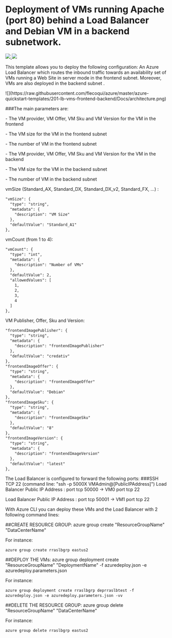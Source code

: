 # Deployment of <N> VMs running Apache (port 80) behind a Load Balancer and <M> Debian VM in a backend subnetwork.

<a href="https://portal.azure.com/#create/Microsoft.Template/uri/https%3A%2F%2Fraw.githubusercontent.com%2Fflecoqui%2Fazure%2Fmaster%2Fazure-quickstart-templates%2F201-lb-vms-frontend-backend%2Fazuredeploy.json" target="_blank">
    <img src="http://azuredeploy.net/deploybutton.png"/>
</a>
<a href="http://armviz.io/#/?load=https%3A%2F%2Fraw.githubusercontent.com%2Fflecoqui%2Fazure%2F%2Fmaster%2Fazure-quickstart-templates%2F201-lb-vms-frontend-backend%2Fazuredeploy.json" target="_blank">
    <img src="http://armviz.io/visualizebutton.png"/>
</a>


This template allows you to deploy the following configuration:
An Azure Load Balancer which routes the inbound traffic towards an availability set of VMs running a Web Site in server mode in the frontend subnet.
Moreover, VMs are also deployed in the backend subnet .
</p>
![](https://raw.githubusercontent.com/flecoqui/azure/master/azure-quickstart-templates/201-lb-vms-frontend-backend/Docs/architecture.png)
</p>
###The main parameters are:</p>
- The VM provider, VM Offer, VM Sku and VM Version for the VM in the frontend</p>
- The VM size for the VM in the frontend subnet</p>
- The number of VM in the frontend subnet</p>
- The VM provider, VM Offer, VM Sku and VM Version for the VM in the backend</p>
- The VM size for the VM in the backend subnet</p>
- The number of VM in the backend subnet</p>
</p>


vmSize (Standard_AX, Standard_DX, Standard_DX_v2, Standard_FX, ...) : 

    "vmSize": {
      "type": "string",
      "metadata": {
        "description": "VM Size"
      },
      "defaultValue": "Standard_A1"
    },

vmCount (from 1 to 4): 

    "vmCount": {
      "type": "int",
      "metadata": {
        "description": "Number of VMs"
      },
      "defaultValue": 2,
      "allowedValues": [
        1,
        2,
        3,
        4
      ]
    },

VM Publisher, Offer, Sku and Version:

    "frontendImagePublisher": {
      "type": "string",
      "metadata": {
        "description": "frontendImagePublisher"
      },
      "defaultValue": "credativ"
    },
    "frontendImageOffer": {
      "type": "string",
      "metadata": {
        "description": "frontendImageOffer"
      },
      "defaultValue": "Debian"
    },
    "frontendImageSku": {
      "type": "string",
      "metadata": {
        "description": "frontendImageSku"
      },
      "defaultValue": "8"
    },
    "frontendImageVersion": {
      "type": "string",
      "metadata": {
        "description": "frontendImageVersion"
      },
      "defaultValue": "latest"
    },


The Load Balancer is configured to forward the following ports:
###SSH TCP 22 (command line: "ssh -p 5000X VMAdmin@[PublicIPAddress]")
Load Balancer Public IP Address : port tcp 50000   ->   VM0 port tcp 22</p>
Load Balancer Public IP Address : port tcp 50001   ->   VM1 port tcp 22</p>

With Azure CLI you can deploy these VMs and the Load Balancer with 2 following command lines:

##CREATE RESOURCE GROUP:
azure group create "ResourceGroupName" "DataCenterName"

For instance:

    azure group create rraslbgrp eastus2

##DEPLOY THE VMs:
azure group deployment create "ResourceGroupName" "DeploymentName"  -f azuredeploy.json -e azuredeploy.parameters.json

For instance:

    azure group deployment create rraslbgrp deprraslbtest -f azuredeploy.json -e azuredeploy.parameters.json -vv

##DELETE THE RESOURCE GROUP:
azure group delete "ResourceGroupName" "DataCenterName"

For instance:

    azure group delete rraslbgrp eastus2
